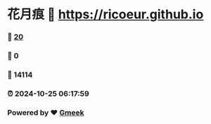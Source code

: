 # 花月痕 :link: https://ricoeur.github.io 
### :page_facing_up: [20](https://ricoeur.github.io/tag.html) 
### :speech_balloon: 0 
### :hibiscus: 14114 
### :alarm_clock: 2024-10-25 06:17:59 
### Powered by :heart: [Gmeek](https://github.com/Meekdai/Gmeek)
